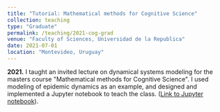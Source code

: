 ```yaml
---
title: "Tutorial: Mathematical methods for Cognitive Science"
collection: teaching
type: "Graduate"
permalink: /teaching/2021-cog-grad
venue: "Faculty of Sciences, Universidad de la Republica"
date: 2021-07-01
location: "Montevideo, Uruguay"
---
```


**2021.** I taught an invited lecture on dynamical systems modeling
for the masters course "Mathematical methods for Cognitive Science".
I used modeling of epidemic dynamics as an example, and
designed and implemented a Jupyter notebook to teach the class.
([Link to Jupyter notebook](https://nbviewer.org/github/dherrera1911/dherrera1911.github.io/blob/master/files/teaching/other_lectures/epidemias_ecuaciones_diferenciales.ipynb)).

